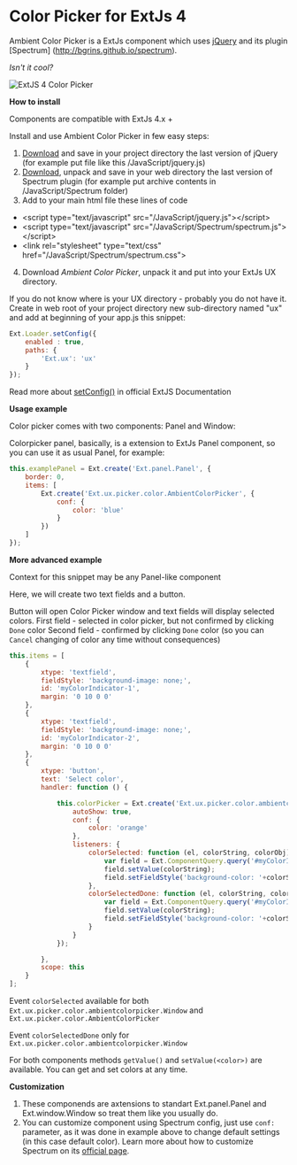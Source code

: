 # Color Picker for ExtJs 4

Ambient Color Picker is a ExtJs component which uses [jQuery](http://jquery.com) and its plugin [Spectrum] (http://bgrins.github.io/spectrum).

*Isn't it cool?*

![ExtJS 4 Color Picker](http://fog.od.ua/fx/ext-js-components/color-picker/ExtJs-4-color-picker.png "ExtJS 4 Color Picker")

**How to install**

Components are compatible with ExtJs 4.x +

Install and use Ambient Color Picker in few easy steps:

1. [Download](http://jquery.com/download/) and save in your project directory the last version of jQuery (for example put file like this /JavaScript/jquery.js)
2. [Download](http://bgrins.github.io/spectrum/), unpack and save in your web directory the last version of Spectrum plugin (for example put archive contents in /JavaScript/Spectrum folder)
3. Add to your main html file these lines of code
  * &lt;script type="text/javascript" src="/JavaScript/jquery.js">&lt;/script>
  * &lt;script type="text/javascript" src="/JavaScript/Spectrum/spectrum.js">&lt;/script>
  * &lt;link rel="stylesheet" type="text/css" href="/JavaScript/Spectrum/spectrum.css">
4. Download *Ambient Color Picker*, unpack it and put into your ExtJs UX directory.

If you do not know where is your UX directory - probably you do not have it.
Create in web root of your project directory new sub-directory named "ux" and add at beginning of your app.js this snippet:

```JavaScript
Ext.Loader.setConfig({
    enabled : true,
    paths: {
        'Ext.ux': 'ux'
    }
});
```

Read more about [setConfig()](http://docs.sencha.com/extjs/4.2.2/#!/api/Ext.Loader-method-setConfig) in official ExtJS Documentation

**Usage example**

Color picker comes with two components: Panel and Window:

Colorpicker panel, basically, is a extension to ExtJs Panel component, so you can use it as usual Panel, for example:

```JavaScript
this.examplePanel = Ext.create('Ext.panel.Panel', {
	border: 0,
	items: [
		Ext.create('Ext.ux.picker.color.AmbientColorPicker', {
			conf: {
				color: 'blue'
			}
		})
	]
});

```

**More advanced example**

Context for this snippet may be any Panel-like component

Here, we will create two text fields and a button.

Button will open Color Picker window and text fields will display selected colors.
First field - selected in color picker, but not confirmed by clicking `Done` color
Second field - confirmed by clicking `Done` color (so you can `Cancel` changing of color any time without consequences)

```JavaScript
this.items = [
	{
		xtype: 'textfield',
		fieldStyle: 'background-image: none;',
		id: 'myColorIndicator-1',
		margin: '0 10 0 0'
	},
	{
		xtype: 'textfield',
		fieldStyle: 'background-image: none;',
		id: 'myColorIndicator-2',
		margin: '0 10 0 0'
	},
	{
		xtype: 'button',
		text: 'Select color',
		handler: function () {

			this.colorPicker = Ext.create('Ext.ux.picker.color.ambientcolorpicker.Window', {
				autoShow: true,
				conf: {
					color: 'orange'
				},
				listeners: {
					colorSelected: function (el, colorString, colorObj) {
						var field = Ext.ComponentQuery.query('#myColorIndicator-1')[0];
						field.setValue(colorString);
						field.setFieldStyle('background-color: '+colorString)
					},
					colorSelectedDone: function (el, colorString, colorObj) {
						var field = Ext.ComponentQuery.query('#myColorIndicator-2')[0];
						field.setValue(colorString);
						field.setFieldStyle('background-color: '+colorString)
					}
				}
			});

		},
		scope: this
	}
];
```

Event `colorSelected` available for both `Ext.ux.picker.color.ambientcolorpicker.Window` and `Ext.ux.picker.color.AmbientColorPicker`

Event `colorSelectedDone` only for `Ext.ux.picker.color.ambientcolorpicker.Window`

For both components methods `getValue()` and `setValue(<color>)` are available. You can get and set colors at any time.

**Customization**

1. These componends are axtensions to standart Ext.panel.Panel and Ext.window.Window so treat them like you usually do.
2. You can customize component using Spectrum config, just use `conf:` parameter, as it was done in example above to change default settings (in this case default color). Learn more about how to customize Spectrum on its [official page](http://bgrins.github.io/spectrum/).
